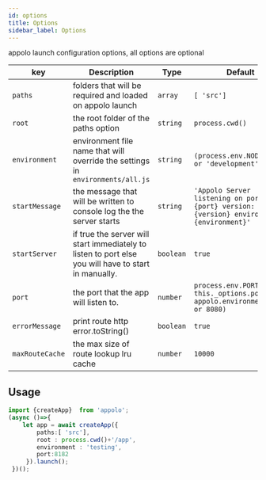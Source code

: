 ```yaml
---
id: options
title: Options
sidebar_label: Options
---
```

appolo launch configuration options, all options are optional

| key | Description | Type | Default
| --- | --- | --- | --- |
| `paths` | folders that will be required and loaded on appolo launch | `array`|  `[ 'src']`|
| `root` | the root folder of the paths option | `string` | `process.cwd()` |
| `environment` | environment file name that will override the settings in `environments/all.js` | `string` | `(process.env.NODE_ENV or 'development')` |
| `startMessage` | the message that will be written to console log the the server starts | `string` | `'Appolo Server listening on port: {port} version:{version} environment: {environment}'` |
| `startServer` | if true the server will start immediately to listen to port else you will have to start in manually. | `boolean` | `true` |
| `port` | the port that the app will listen to. | `number` | `process.env.PORT or this._options.port or appolo.environment.port or 8080)` |
| `errorMessage` | print route http error.toString() | `boolean` | `true` |
| `maxRouteCache` | the max size of route lookup lru cache | `number` | `10000` |

## Usage
```typescript
import {createApp}  from 'appolo';
(async ()=>{
    let app = await createApp({
        paths:[ 'src'],
        root : process.cwd()+'/app',
        environment : 'testing',
        port:8182
     }).launch();
 })();
```